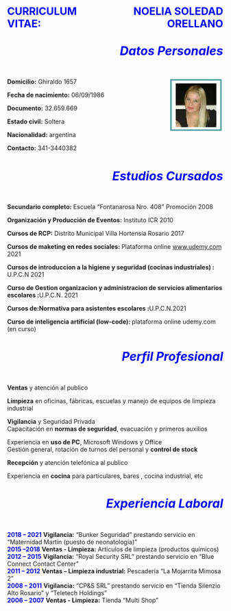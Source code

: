 <!-- #### <span style="color: grey;">_Curriculim Vitae_</span>  
## <div class="big-text" style="color: blue;text-align: center;"> N O E L I A  <span style="color:white">.</span>  S O L E D A D <span style="color:white">.</span>  O R E L L A N O</div>    -->
<style>
.big-text {
  font-size: 24px;
}
</style>

<h2 style="padding-bottom: 50px;color: blue;">
    <div class="big-text" style="float: left;width: 40%;"> CURRICULUM VITAE:</div>
    <div class="big-text"style="float: left;width: 60%;" align=right>NOELIA SOLEDAD ORELLANO</div>
</h2>  



# <div style="text-align: right;color: blue;"><h5>_Datos Personales_<h5></div>  
 <img src="https://github.com/Gruning/Public-Media/raw/master/image-nso.png" width=25% align=right>
<b>Domicilio:</b> Ghiraldo 1657 

<b>Fecha de nacimiento:</b> 06/09/1986  

<b>Documento:</b> 32.659.669  

<b>Estado civil:</b> Soltera  

<b>Nacionalidad:</b> argentina  

<b>Contacto:</b> 341-3440382 

# <div style="text-align: right;color: blue;"><h5> _Estudios Cursados_</h5> </div>  
<b>Secundario completo:</b> Escuela “Fontanarosa Nro. 408" Promoción 2008 

<b>Organización y Producción de Eventos:</b> Instituto ICR 2010 

<b>Cursos de RCP:</b> Distrito Municipal Villa Hortensia Rosario 2017 

<b>Cursos de maketing en redes sociales: </b>Plataforma online www.udemy.com 2021

<b>Cursos de introduccion a la higiene y seguridad (cocinas industriales) :</b> U.P.C.N    2021 

<b>Curso de Gestion organizacion y administracion de servicios alimentarios escolares :</b>U.P.C.N. 2021 

<b>Cursos de:Normativa para asistentes escolares :</b>U.P.C.N.2021

<b>Curso de inteligencia artificial (low-code): </b>plataforma online udemy.com (en curso)

# <div style="text-align: right;color: blue;"><h5>_Perfil Profesional_</h5></div> 
<b>Ventas</b> y atención al publico   

<b>Limpieza</b> en oficinas, fábricas, escuelas y manejo de equipos de limpieza industrial  

<b>Vigilancia</b> y Seguridad Privada  
Capacitación en <b>normas de seguridad</b>, evacuación y primeros auxilios  

Experiencia en <b>uso de PC</b>, Microsoft Windows y Office   
Gestión general, rotación de turnos del personal y <b>control de stock</b>   

<b>Recepción</b> y atención telefónica al publico  

Experiencia en <b>cocina</b> para  particulares, bares , cocina industrial, etc
 
# <div style="text-align: right;color: blue;"><h5>_Experiencia Laboral_</h5></div> 
<span style="color: blue;">**2018 – 2021** </span><b>Vigilancia:</b> “Bunker Seguridad” prestando servicio en “Maternidad Martin (puesto de neonatología)”  
<span style="color: blue;">**2015 –2018** </span><b>Ventas - Limpieza:</b> Artículos de limpieza (productos químicos)   
<span style="color: blue;">**2012 – 2015** </span> <b>Vigilancia:</b> “Royal Security SRL” prestando servicio en “Blue Connect Contact Center”  
<span style="color: blue;">**2011 – 2012** </span> <b>Ventas – Limpieza industrial:</b> Pescadería “La Mojarrita Mimosa 2”  
<span style="color: blue;">**2008 – 2011** </span> <b>Vigilancia:</b> “CP&S SRL” prestando servicio en “Tienda Silenzio Alto Rosario” y “Teletech Holdings”  
<span style="color: blue;">**2006 – 2007** </span> <b>Ventas - Limpieza:</b> Tienda “Multi Shop”  